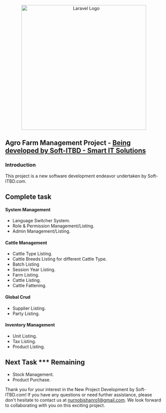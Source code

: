 <p align="center"><a href="https://soft-itbd.com" target="_blank">
<img src="https://soft-itbd.com/uploads/pPfdJdl0LML9wHXmZxNDgNdYytiJUU-metac09GVC1JVEJELkNPTSAoMSkuZ2lm-.gif" width="400" alt="Laravel Logo"></a></p>


## Agro Farm Management Project -  <a href="https://soft-itbd.com" target="_blank" class="text-decoration-none text-success">Being developed by Soft-ITBD - Smart IT Solutions</a>

### Introduction
This project is a new software development endeavor undertaken by Soft-ITBD.com.

## Complete task

#### System Management
- Language Switcher System.
- Role & Permission Management/Listing.
- Admin Management/Listing.

#### Cattle Management
- Cattle Type Listing.
- Cattle Breeds Listing for different Cattle Type.
- Batch Listing
- Session Year Listing.
- Farm Listing.
- Cattle Listing.
- Cattle Fattening.

#### Global Crud
- Supplier Listing.
- Party Listing.

#### Inventory Management
- Unit Listing.
- Tax Listing.
- Product Listing.


## Next Task *** Remaining
- Stock Management.
- Product Purchase.



Thank you for your interest in the New Project Development by Soft-ITBD.com! If you have any questions or need further assistance, please don't hesitate to contact us at nurnobishanro1@gmail.com. We look forward to collaborating with you on this exciting project.

